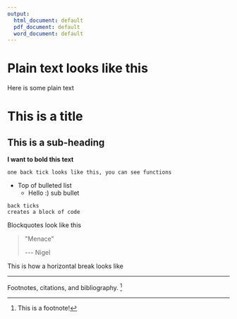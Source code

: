 ```yaml
---
output:
  html_document: default
  pdf_document: default
  word_document: default
---
```

# Plain text looks like this
Here is some plain text

# This is a title

## This is a sub-heading

**I want to bold this text**


`
one back tick looks like this, you can see functions
`

* Top of bulleted list
  * Hello :) sub bullet
  
```
back ticks
creates a block of code
```
<!---This is a comment in markdown, html -->

Blockquotes look like this

>"Menace"
>
> --- Nigel

<!---This is how a horizontal break is coded-->
This is how a horizontal break looks like

***

Footnotes, citations, and bibliography. [^1]

[^1]: This is a footnote!
